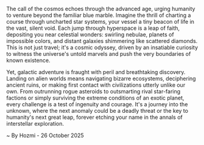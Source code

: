 
The call of the cosmos echoes through the advanced age, urging humanity to venture beyond the familiar blue marble. Imagine the thrill of charting a course through uncharted star systems, your vessel a tiny beacon of life in the vast, silent void. Each jump through hyperspace is a leap of faith, depositing you near celestial wonders: swirling nebulae, planets of impossible colors, and distant galaxies shimmering like scattered diamonds. This is not just travel; it's a cosmic odyssey, driven by an insatiable curiosity to witness the universe's untold marvels and push the very boundaries of known existence.

Yet, galactic adventure is fraught with peril and breathtaking discovery. Landing on alien worlds means navigating bizarre ecosystems, deciphering ancient ruins, or making first contact with civilizations utterly unlike our own. From outrunning rogue asteroids to outsmarting rival star-faring factions or simply surviving the extreme conditions of an exotic planet, every challenge is a test of ingenuity and courage. It's a journey into the unknown, where the next anomaly could be a deadly threat or the key to humanity's next great leap, forever etching your name in the annals of interstellar exploration.

~ By Hozmi - 26 October 2025
